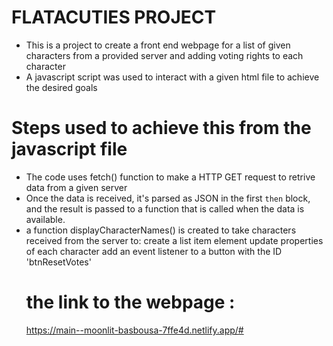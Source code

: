 # FLATACUTIES PROJECT
* This is a project to create a front end webpage for a list of given characters from a provided server and adding voting rights to each character
* A javascript script was used to interact with a given html file to achieve the desired goals
# Steps used to achieve this from the javascript file
* The code uses fetch() function to make a HTTP GET request to retrive data from a given server
* Once the data is received, it's parsed as JSON in the first `then` block, and the result is passed to a function that is called when the data is available.
* a function displayCharacterNames() is created to take characters received from the server to:
   create a list item element update properties of each character
   add an event listener to a button with the ID 'btnResetVotes'
   # the link to the webpage :
    https://main--moonlit-basbousa-7ffe4d.netlify.app/#